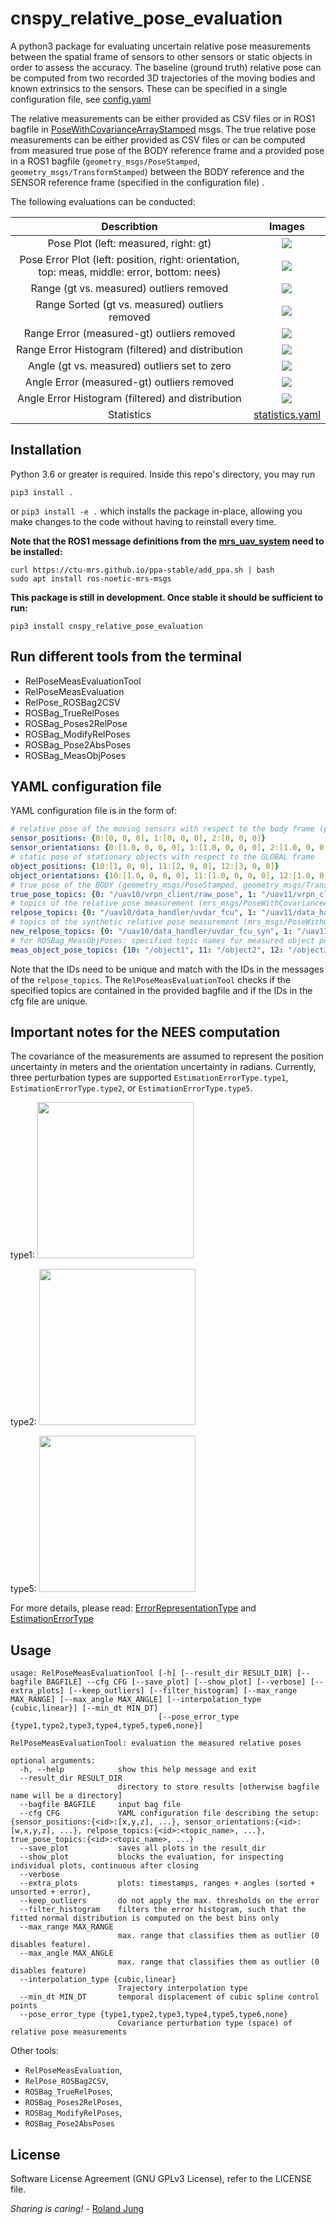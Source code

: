# cnspy_relative_pose_evaluation

A python3 package for evaluating uncertain relative pose measurements between the spatial frame of sensors to other sensors or static objects in order to assess the accuracy.
The baseline (ground truth) relative pose can be computed from two recorded 3D trajectories of the moving bodies and known extrinsics to the sensors.
These can be specified in a single configuration file, see [config.yaml](./test/sample_data/config.yaml)

The relative measurements can be either provided as CSV files or in ROS1 bagfile in [PoseWithCovarianceArrayStamped](https://ctu-mrs.github.io/mrs_msgs/msg/PoseWithCovarianceArrayStamped.html) msgs.
The true relative pose measurements can be either provided as CSV files or can be computed from measured true pose of the BODY reference frame and a provided pose in a ROS1 bagfile (`geometry_msgs/PoseStamped`, `geometry_msgs/TransformStamped`) between the BODY reference and the SENSOR reference frame (specified in the configuration file) . 


The following evaluations can be conducted:

| Describtion    | Images |
|:---------:|:---:|
| Pose Plot (left: measured, right: gt) | ![](./doc/img/Pose_ID1_to_2.png) |
| Pose Error Plot (left: position, right: orientation, top: meas, middle: error, bottom: nees)  | ![](./doc/img/Pose_Errors_ID1_to_2.png) |
| Range (gt vs. measured) outliers removed      | ![](./doc/img/Ranges_ID1.png) |
| Range Sorted (gt vs. measured) outliers removed      | ![](./doc/img/Range_Sorted_ID1.png) |
| Range Error (measured-gt) outliers removed      | ![](./doc/img/Range_Errors_ID1.png) |
| Range Error Histogram (filtered) and distribution | ![](./doc/img/Range_Error_Histograms_ID1.png) |
| Angle (gt vs. measured) outliers set to zero      | ![](./doc/img/Angle_ID1.png) |
| Angle Error (measured-gt) outliers removed      | ![](./doc/img/Angle_Errors_ID1.png) |
| Angle Error Histogram (filtered) and distribution | ![](./doc/img/Angle_Error_Histograms_ID1.png) |
| Statistics | [statistics.yaml](./doc/statistics.yaml) |


## Installation

Python 3.6 or greater is required. Inside this repo's directory, you may run
```
pip3 install .
```
or
``
pip3 install -e .
``
which installs the package in-place, allowing you make changes to the code without having to reinstall every time.

**Note that the ROS1 message definitions from the [mrs_uav_system](https://github.com/ctu-mrs/mrs_uav_system?tab=readme-ov-file#native-installation) need to be installed:**
```commandline
curl https://ctu-mrs.github.io/ppa-stable/add_ppa.sh | bash
sudo apt install ros-noetic-mrs-msgs
```

**This package is still in development. Once stable it should be sufficient to run:**
```commandline
pip3 install cnspy_relative_pose_evaluation
```
## Run different tools from the terminal

* RelPoseMeasEvaluationTool 
* RelPoseMeasEvaluation
* RelPose_ROSBag2CSV
* ROSBag_TrueRelPoses
* ROSBag_Poses2RelPose
* ROSBag_ModifyRelPoses
* ROSBag_Pose2AbsPoses
* ROSBag_MeasObjPoses

## YAML configuration file

YAML configuration file is in the form of:
```yaml
# relative pose of the moving sensors with respect to the body frame (pose from BODY to SENSOR)
sensor_positions: {0:[0, 0, 0], 1:[0, 0, 0], 2:[0, 0, 0]}
sensor_orientations: {0:[1.0, 0, 0, 0], 1:[1.0, 0, 0, 0], 2:[1.0, 0, 0, 0]}
# static pose of stationary objects with respect to the GLOBAL frame
object_positions: {10:[1, 0, 0], 11:[2, 0, 0], 12:[3, 0, 0]}
object_orientations: {10:[1.0, 0, 0, 0], 11:[1.0, 0, 0, 0], 12:[1.0, 0, 0, 0]}
# true pose of the BODY (geometry_msgs/PoseStamped, geometry_msgs/TransformStamped) with respect to the GLOBAL frame
true_pose_topics: {0: "/uav10/vrpn_client/raw_pose", 1: "/uav11/vrpn_client/raw_pose", 2: "/uav12/vrpn_client/raw_pose"}
# topics of the relative pose measurement (mrs_msgs/PoseWithCovarianceArrayStamped)
relpose_topics: {0: "/uav10/data_handler/uvdar_fcu", 1: "/uav11/data_handler/uvdar_fcu", 2: "/uav12/data_handler/uvdar_fcu"}
# topics of the synthetic relative pose measurement (mrs_msgs/PoseWithCovarianceArrayStamped) to be stored in a "clean" rosbag file
new_relpose_topics: {0: "/uav10/data_handler/uvdar_fcu_syn", 1: "/uav11/data_handler/uvdar_fcu_syn", 2: "/uav12/data_handler/uvdar_fcu_syn"}
# for ROSBag_MeasObjPoses: specified topic names for measured object poses with respect to the GLOBAL frame.
meas_object_pose_topics: {10: "/object1", 11: "/object2", 12: "/object3"}

```
Note that the IDs need to be unique and match with the IDs in the messages of the `relpose_topics`. 
The `RelPoseMeasEvaluationTool` checks if the specified topics are contained in the provided bagfile and if the IDs in the cfg file are unique.

## Important notes for the NEES computation

The covariance of the measurements are assumed to represent the position uncertainty in meters and the orientation uncertainty in radians. Currently, three perturbation types are supported `EstimationErrorType.type1`, `EstimationErrorType.type2`, or `EstimationErrorType.type5`.

type1:
[<img src="/doc/img/e-type1.png" width="250"/>](./doc/img/e-type1.png)

type2:
[<img src="/doc/img/e-type2.png" width="250"/>](./doc/img/e-type2.png)

type5:
[<img src="/doc/img/e-type5.png" width="250"/>](./doc/img/e-type5.png)

For more details, please read: [ErrorRepresentationType](https://github.com/aau-cns/cnspy_spatial_csv_formats/blob/main/cnspy_spatial_csv_formats/ErrorRepresentationType.py) and [EstimationErrorType](https://github.com/aau-cns/cnspy_spatial_csv_formats/blob/main/cnspy_spatial_csv_formats/EstimationErrorType.py)

## Usage

```commandline
usage: RelPoseMeasEvaluationTool [-h] [--result_dir RESULT_DIR] [--bagfile BAGFILE] --cfg CFG [--save_plot] [--show_plot] [--verbose] [--extra_plots] [--keep_outliers] [--filter_histogram] [--max_range MAX_RANGE] [--max_angle MAX_ANGLE] [--interpolation_type {cubic,linear}] [--min_dt MIN_DT]
                                 [--pose_error_type {type1,type2,type3,type4,type5,type6,none}]

RelPoseMeasEvaluationTool: evaluation the measured relative poses

optional arguments:
  -h, --help            show this help message and exit
  --result_dir RESULT_DIR
                        directory to store results [otherwise bagfile name will be a directory]
  --bagfile BAGFILE     input bag file
  --cfg CFG             YAML configuration file describing the setup: {sensor_positions:{<id>:[x,y,z], ...}, sensor_orientations:{<id>:[w,x,y,z], ...}, relpose_topics:{<id>:<topic_name>, ...}, true_pose_topics:{<id>:<topic_name>, ...}
  --save_plot           saves all plots in the result_dir
  --show_plot           blocks the evaluation, for inspecting individual plots, continuous after closing
  --verbose
  --extra_plots         plots: timestamps, ranges + angles (sorted + unsorted + error),
  --keep_outliers       do not apply the max. thresholds on the error
  --filter_histogram    filters the error histogram, such that the fitted normal distribution is computed on the best bins only
  --max_range MAX_RANGE
                        max. range that classifies them as outlier (0 disables feature).
  --max_angle MAX_ANGLE
                        max. range that classifies them as outlier (0 disables feature)
  --interpolation_type {cubic,linear}
                        Trajectory interpolation type
  --min_dt MIN_DT       temporal displacement of cubic spline control points
  --pose_error_type {type1,type2,type3,type4,type5,type6,none}
                        Covariance perturbation type (space) of relative pose measurements
```

Other tools:

- `RelPoseMeasEvaluation`,
- `RelPose_ROSBag2CSV`,
- `ROSBag_TrueRelPoses`,
- `ROSBag_Poses2RelPoses`,
- `ROSBag_ModifyRelPoses`,
- `ROSBag_Pose2AbsPoses`

## License

Software License Agreement (GNU GPLv3  License), refer to the LICENSE file.

*Sharing is caring!* - [Roland Jung](https://github.com/jungr-ait)  